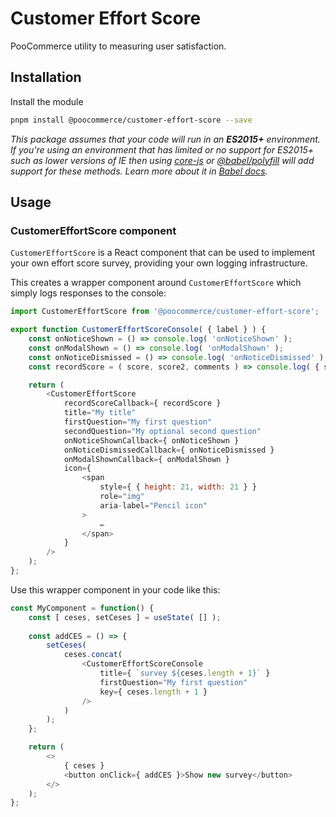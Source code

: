 # Customer Effort Score

PooCommerce utility to measuring user satisfaction.

## Installation

Install the module

```bash
pnpm install @poocommerce/customer-effort-score --save
```

_This package assumes that your code will run in an **ES2015+** environment. If you're using an environment that has limited or no support for ES2015+ such as lower versions of IE then using [core-js](https://github.com/zloirock/core-js) or [@babel/polyfill](https://babeljs.io/docs/en/next/babel-polyfill) will add support for these methods. Learn more about it in [Babel docs](https://babeljs.io/docs/en/next/caveats)._

## Usage

### CustomerEffortScore component

`CustomerEffortScore` is a React component that can be used to implement your
own effort score survey, providing your own logging infrastructure.

This creates a wrapper component around `CustomerEffortScore` which simply logs
responses to the console:

```js
import CustomerEffortScore from '@poocommerce/customer-effort-score';

export function CustomerEffortScoreConsole( { label } ) {
    const onNoticeShown = () => console.log( 'onNoticeShown' );
    const onModalShown = () => console.log( 'onModalShown' );
    const onNoticeDismissed = () => console.log( 'onNoticeDismissed' );
    const recordScore = ( score, score2, comments ) => console.log( { score, score2, comments } );

    return (
        <CustomerEffortScore
			recordScoreCallback={ recordScore }
			title="My title" 
            firstQuestion="My first question"
            secondQuestion="My optional second question"
			onNoticeShownCallback={ onNoticeShown }
			onNoticeDismissedCallback={ onNoticeDismissed }
			onModalShownCallback={ onModalShown }
			icon={
				<span
					style={ { height: 21, width: 21 } }
					role="img"
					aria-label="Pencil icon"
				>
					✏️
				</span>
			}
        />
    );
};
```

Use this wrapper component in your code like this:

```js
const MyComponent = function() {
    const [ ceses, setCeses ] = useState( [] );
	
    const addCES = () => {
		setCeses( 
			ceses.concat( 
				<CustomerEffortScoreConsole
					title={ `survey ${ceses.length + 1}` }
                    firstQuestion="My first question"
					key={ ceses.length + 1 }
				/> 
			) 
		);
	};

    return (
        <>
            { ceses }
            <button onClick={ addCES }>Show new survey</button>
        </>
    );
};
```
